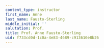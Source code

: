 ```yaml
---
content_type: instructor
first_name: Anne
last_name: Fausto-Sterling
middle_initial: ''
salutation: Prof.
title: Prof. Anne Fausto-Sterling
uid: f733cd0d-1c0a-4e83-4689-c913610e8b26
---
```

